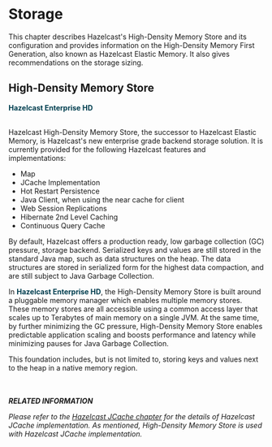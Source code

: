 
# Storage

This chapter describes Hazelcast's High-Density Memory Store and its configuration and provides information on the High-Density Memory First Generation, also known as Hazelcast Elastic Memory. It also gives recommendations on the storage sizing.

## High-Density Memory Store

<font color="##153F75">**Hazelcast Enterprise HD**</font>
<br></br>

Hazelcast High-Density Memory Store, the successor to Hazelcast Elastic Memory, is Hazelcast's new enterprise grade backend storage solution. It is currently provided for the following Hazelcast features and implementations:

- Map
- JCache Implementation
- Hot Restart Persistence
- Java Client, when using the near cache for client
- Web Session Replications 
- Hibernate 2nd Level Caching
- Continuous Query Cache


By default, Hazelcast offers a production ready, low garbage collection (GC) pressure, storage backend. Serialized keys and values are still stored in the standard Java map, such as data structures on the heap. The data structures are stored in serialized form for the highest data compaction, and are still subject to Java Garbage Collection.

In <font color="##153F75">**Hazelcast Enterprise HD**</font>, the High-Density Memory Store is built around a pluggable memory manager which enables multiple memory stores. These memory stores are all accessible using a common access layer that scales up to Terabytes of main memory on a single JVM. At the same time, by further minimizing the GC pressure, High-Density Memory Store enables predictable application scaling and boosts performance and latency while minimizing pauses for Java Garbage Collection.

This foundation includes, but is not limited to, storing keys and values next to the heap in a native memory region.

<br></br>
***RELATED INFORMATION***

*Please refer to the [Hazelcast JCache chapter](#hazelcast-jcache) for the details of Hazelcast JCache implementation. As mentioned, High-Density Memory Store is used with Hazelcast JCache implementation.*
<br></br>


